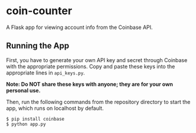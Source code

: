 # coin-counter
A Flask app for viewing account info from the Coinbase API.

## Running the App
First, you have to generate your own API key and secret through Coinbase with the appropriate permissions. Copy and paste these keys into the appropriate lines in `api_keys.py`. 

**Note: Do NOT share these keys with anyone; they are for your own personal     use.** 

Then, run the following commands from the repository directory to start the app, which runs on localhost by default.

```
$ pip install coinbase
$ python app.py
```

